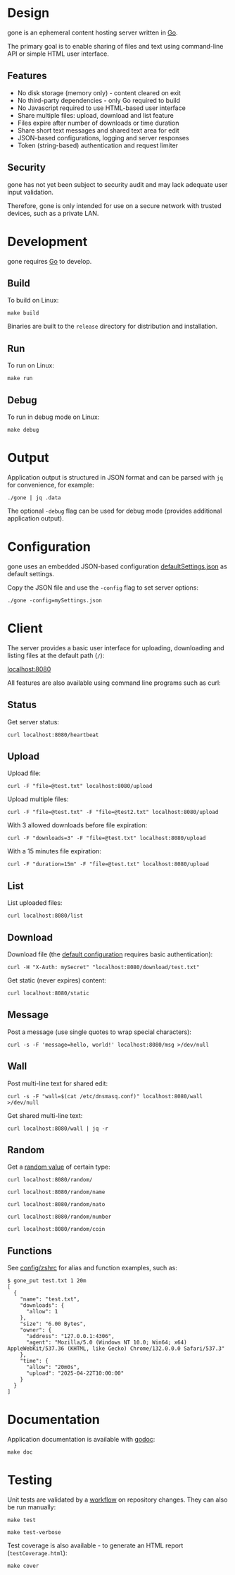 # Design

gone is an ephemeral content hosting server written in [Go](https://go.dev/).

The primary goal is to enable sharing of files and text using command-line API or simple HTML user interface.

## Features

- No disk storage (memory only) - content cleared on exit
- No third-party dependencies - only Go required to build
- No Javascript required to use HTML-based user interface
- Share multiple files: upload, download and list feature
- Files expire after number of downloads or time duration
- Share short text messages and shared text area for edit
- JSON-based configurations, logging and server responses
- Token (string-based) authentication and request limiter

## Security

gone has not yet been subject to security audit and may lack adequate user input validation.

Therefore, gone is only intended for use on a secure network with trusted devices, such as a private LAN.

# Development

gone requires [Go](https://go.dev/doc/install) to develop.

## Build

To build on Linux:

```
make build
```

Binaries are built to the `release` directory for distribution and installation.

## Run

To run on Linux:

```
make run
```

## Debug

To run in debug mode on Linux:

```
make debug
```

# Output

Application output is structured in JSON format and can be parsed with `jq` for convenience, for example:

```
./gone | jq .data
```

The optional `-debug` flag can be used for debug mode (provides additional application output).

# Configuration

gone uses an embedded JSON-based configuration [defaultSettings.json](https://github.com/drduh/gone/blob/main/settings/defaultSettings.json) as default settings.

Copy the JSON file and use the `-config` flag to set server options:

```
./gone -config=mySettings.json
```

# Client

The server provides a basic user interface for uploading, downloading and listing files at the default path (`/`):

[localhost:8080](http://localhost:8080)

All features are also available using command line programs such as curl:

## Status

Get server status:

```
curl localhost:8080/heartbeat
```

## Upload

Upload file:

```
curl -F "file=@test.txt" localhost:8080/upload
```

Upload multiple files:

```
curl -F "file=@test.txt" -F "file=@test2.txt" localhost:8080/upload
```

With 3 allowed downloads before file expiration:

```
curl -F "downloads=3" -F "file=@test.txt" localhost:8080/upload
```

With a 15 minutes file expiration:

```
curl -F "duration=15m" -F "file=@test.txt" localhost:8080/upload
```

## List

List uploaded files:

```
curl localhost:8080/list
```

## Download

Download file (the [default configuration](https://github.com/drduh/gone/blob/main/config/defaultSettings.json) requires basic authentication):

```
curl -H "X-Auth: mySecret" "localhost:8080/download/test.txt"
```

Get static (never expires) content:

```
curl localhost:8080/static
```

## Message

Post a message (use single quotes to wrap special characters):

```
curl -s -F 'message=hello, world!' localhost:8080/msg >/dev/null
```

## Wall

Post multi-line text for shared edit:

```
curl -s -F "wall=$(cat /etc/dnsmasq.conf)" localhost:8080/wall >/dev/null
```

Get shared multi-line text:

```
curl localhost:8080/wall | jq -r
```

## Random

Get a [random value](https://github.com/drduh/gone/blob/main/util/random.go) of certain type:

```
curl localhost:8080/random/

curl localhost:8080/random/name

curl localhost:8080/random/nato

curl localhost:8080/random/number

curl localhost:8080/random/coin
```

## Functions

See [config/zshrc](https://github.com/drduh/config/blob/main/zshrc#L541) for alias and function examples, such as:

```
$ gone_put test.txt 1 20m
[
  {
    "name": "test.txt",
    "downloads": {
      "allow": 1
    },
    "size": "6.00 Bytes",
    "owner": {
      "address": "127.0.0.1:4306",
      "agent": "Mozilla/5.0 (Windows NT 10.0; Win64; x64) AppleWebKit/537.36 (KHTML, like Gecko) Chrome/132.0.0.0 Safari/537.3"
    },
    "time": {
      "allow": "20m0s",
      "upload": "2025-04-22T10:00:00"
    }
  }
]
```

# Documentation

Application documentation is available with [godoc](https://go.dev/blog/godoc):

```
make doc
```

# Testing

Unit tests are validated by a [workflow](https://github.com/drduh/gone/blob/main/.github/workflows/test-and-lint.yml) on repository changes. They can also be run manually:

```
make test

make test-verbose
```

Test coverage is also available - to generate an HTML report (`testCoverage.html`):

```
make cover
```
